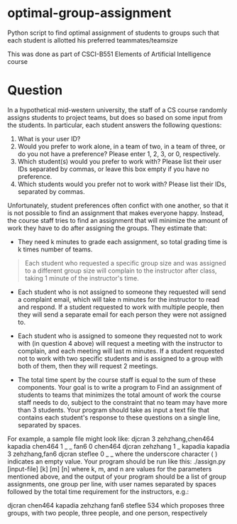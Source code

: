 # optimal-group-assignment
Python script to find optimal assignment of students to groups such that each student is allotted his preferred teammates/teamsize

This was done as part of CSCI-B551 Elements of Artificial Intelligence course

# Question
In a hypothetical mid-western university, the staff of a CS course randomly assigns students to project
teams, but does so based on some input from the students. In particular, each student answers the following
questions:

1. What is your user ID?
2. Would you prefer to work alone, in a team of two, in a team of three, or do you not have a preference?
Please enter 1, 2, 3, or 0, respectively.
3. Which student(s) would you prefer to work with? Please list their user IDs separated by commas, or
leave this box empty if you have no preference.
4. Which students would you prefer not to work with? Please list their IDs, separated by commas.

Unfortunately, student preferences often confict with one another, so that it is not possible to find an
assignment that makes everyone happy. Instead, the course staff tries to find an assignment that will
minimize the amount of work they have to do after assigning the groups. They estimate that:
- They need k minutes to grade each assignment, so total grading time is k times number of teams.
> Each student who requested a specific group size and was assigned to a different group size will complain
to the instructor after class, taking 1 minute of the instructor's time.
- Each student who is not assigned to someone they requested will send a complaint email, which will
take n minutes for the instructor to read and respond. If a student requested to work with multiple
people, then they will send a separate email for each person they were not assigned to.
- Each student who is assigned to someone they requested not to work with (in question 4 above) will
request a meeting with the instructor to complain, and each meeting will last m minutes. If a student
requested not to work with two specific students and is assigned to a group with both of them, then
they will request 2 meetings.

- The total time spent by the course staff is equal to the sum of these components. Your goal is to write a
program to 
Find an assignment of students to teams that minimizes the total amount of work the course staff
needs to do, subject to the constraint that no team may have more than 3 students. 
Your program should take as input a text file that contains each student's response to these questions on a single line, separated
by spaces. 

For example, a sample file might look like:
djcran 3 zehzhang,chen464 kapadia
chen464 1 _ _
fan6 0 chen464 djcran
zehzhang 1 _ kapadia
kapadia 3 zehzhang,fan6 djcran
steflee 0 _ _
where the underscore character ( ) indicates an empty value. Your program should be run like this:
./assign.py [input-file] [k] [m] [n]
where k, m, and n are values for the parameters mentioned above, and the output of your program should
be a list of group assignments, one group per line, with user names separated by spaces followed by the total
time requirement for the instructors, e.g.:

djcran chen464
kapadia zehzhang fan6
steflee
534
which proposes three groups, with two people, three people, and one person, respectively
